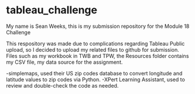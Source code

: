 # tableau_challenge

My name is Sean Weeks, this is my submission repository for the Module 18 Challenge

This respository was made due to complications regarding Tableau Public upload, so I decided to upload my related files to github for submission. Files such as my workbook in TWB and TPW, the Resources folder contains my CSV file, my data source for the assignment.

-simplemaps, used their US zip codes database to convert longitude and latitude values to zip codes via Python.
-XPert Learning Assistant, used to review and double-check the code as needed.

